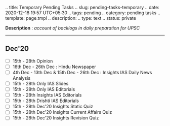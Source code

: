 
.. title: Temporary Pending Tasks
.. slug: pending-tasks-temporary
.. date: 2020-12-18 19:57 UTC+05:30
.. tags: pending
.. category: pending tasks
.. template: page.tmpl
.. description: 
.. type: text
.. status: private

**Description** : *account of backlogs in daily preparation for UPSC*

***
<!-- TEASER_END -->

## Dec'20
- [ ] 15th - 28th Opinion
- [ ] 16th Dec - 26th Dec : Hindu Newspaper
- [ ] 4th Dec - 13th Dec & 15th Dec - 26th Dec : Insights IAS Daily News Analysis
- [ ] 15th - 28th Only IAS Slides
- [ ] 15th - 28th Only IAS Editorials
- [ ] 15th - 28th Insights IAS Editorials
- [ ] 15th - 28th Drishti IAS Editorials
- [ ] 15th - 28th Dec'20 Insights Static Quiz
- [ ] 15th - 28th Dec'20 Insights Current Affairs Quiz
- [ ] 15th - 28th Dec'20 Insights Revision Quiz